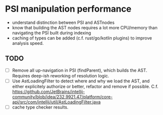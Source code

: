 # PSI manipulation performance

- understand distinction between PSI and ASTnodes
- know that building the AST nodes requires a lot more CPU/memory than navigating the PSI built
  during indexing
- caching of types can be added (c.f. rust/go/kotlin plugins) to improve analysis speed.


## TODO

- [ ] Remove all up-navigation in PSI (findParent), which builds the AST. Requires deep-ish reworking
  of resolution logic.
- [ ] Use AstLoadingFilter to detect where and why we load the AST, and either explicitely authorize
  or better, refactor and remove if possible. C.f.
  https://github.com/JetBrains/intellij-community/blob/idea/232.9921.47/platform/core-api/src/com/intellij/util/AstLoadingFilter.java
- [ ] cache type checker results.
